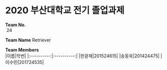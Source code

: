 # 2020 부산대학교 전기 졸업과제
**Team No.**<br/>
&nbsp;24

**Team Name** Retriever

**Team Members**<br/>
|이름|학번|
|:----------:|:----------:|
|한광재|201524615|
|송동욱|201424475|
|이수민|201724535|
